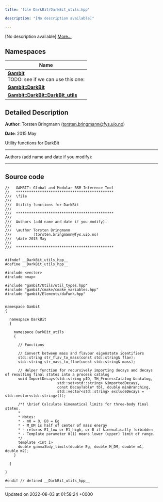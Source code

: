 ```yaml
---
title: 'file DarkBit/DarkBit_utils.hpp'

description: "[No description available]"

---
```







[No description available] [More...](#detailed-description)

## Namespaces

| Name           |
| -------------- |
| **[Gambit](/documentation/code/main/namespaces/namespacegambit/)** <br>TODO: see if we can use this one:  |
| **[Gambit::DarkBit](/documentation/code/main/namespaces/namespacegambit_1_1darkbit/)**  |
| **[Gambit::DarkBit::DarkBit_utils](/documentation/code/main/namespaces/namespacegambit_1_1darkbit_1_1darkbit__utils/)**  |

## Detailed Description


**Author**: Torsten Bringmann ([torsten.bringmann@fys.uio.no](mailto:torsten.bringmann@fys.uio.no)) 

**Date**: 2015 May

Utility functions for DarkBit



------------------

Authors (add name and date if you modify):



------------------




## Source code

```
//   GAMBIT: Global and Modular BSM Inference Tool
//   *********************************************
///  \file
///
///  Utility functions for DarkBit
///
///  *********************************************
///
///  Authors (add name and date if you modify):
///
///  \author Torsten Bringmann
///          (torsten.bringmann@fys.uio.no)
///  \date 2015 May
///
///  *********************************************


#ifndef __DarkBit_utils_hpp__
#define __DarkBit_utils_hpp__

#include <vector>
#include <map>

#include "gambit/Utils/util_types.hpp"
#include "gambit/cmake/cmake_variables.hpp"
#include "gambit/Elements/daFunk.hpp"


namespace Gambit
{

  namespace DarkBit
  {

    namespace DarkBit_utils
    {

      // Functions

      // Convert between mass and flavour eigenstate identifiers
      std::string str_flav_to_mass(const std::string& flav);
      std::string str_mass_to_flav(const std::string& mass);

      // Helper function for recursively importing decays and decays of resulting final states into a process catalog
      void ImportDecays(std::string pID, TH_ProcessCatalog &catalog,
                        std::set<std::string> &importedDecays,
                        const DecayTable* tbl, double minBranching,
                        std::vector<std::string> excludeDecays = std::vector<std::string>());

      /*! \brief Calculate kinematical limits for three-body final states.
      *
      * Notes:
      * - m0 = 0, E0 = Eg
      * - M_DM is half of center of mass energy
      * - returns E1_low or E1_high, or 0 if kinematically forbidden
      * - Template parameter 0(1) means lower (upper) limit of range.
      */
      template <int i>
      double gamma3bdy_limits(double Eg, double M_DM, double m1, double m2);
    }

  }

}

#endif // defined __DarkBit_utils_hpp__
```


-------------------------------

Updated on 2022-08-03 at 01:58:24 +0000
